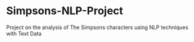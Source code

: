 # Simpsons-NLP-Project
Project on the analysis of The Simpsons characters using NLP techniques with Text Data
